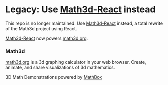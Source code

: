 # Legacy: Use [Math3d-React](https://github.com/ChristopherChudzicki/math3d-react) instead

This repo is no longer maintained. Use [Math3d-React](https://github.com/ChristopherChudzicki/math3d-react) instead, a total rewrite of the Math3d project using React.

[Math3d-React](https://github.com/ChristopherChudzicki/math3d-react) now powers [math3d.org](https://www.math3d.org).

### Math3d 

[math3d.org](https://www.math3d.org) is a 3d graphing calculator in your web browser. Create, animate, and share visualizations of 3d mathematics.

3D Math Demonstrations powered by [MathBox](https://gitgud.io/unconed/mathbox) 
